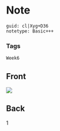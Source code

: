 # Note
```
guid: cl|Xyg+D36
notetype: Basic+++
```

### Tags
```
Week6
```

## Front
<img src="paste-bfee40d1922549c040aa7c773ef9398ac3179996.jpg">

## Back
1
